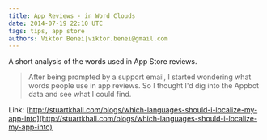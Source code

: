 ```yaml
---
title: App Reviews - in Word Clouds
date: 2014-07-19 22:10 UTC
tags: tips, app store
authors: Viktor Benei|viktor.benei@gmail.com
---
```


A short analysis of the words used in App Store reviews.

> After being prompted by a support email, I started wondering what words people use in app reviews. So I thought I'd dig into the Appbot data and see what I could find.

Link: [http://stuartkhall.com/blogs/which-languages-should-i-localize-my-app-into](http://stuartkhall.com/blogs/which-languages-should-i-localize-my-app-into)



